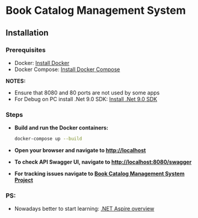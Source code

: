 # Book Catalog Management System

## Installation

### Prerequisites

- Docker: [Install Docker](https://docs.docker.com/get-docker/)
- Docker Compose: [Install Docker Compose](https://docs.docker.com/compose/install/)

**NOTES:**

- Ensure that 8080 and 80 ports are not used by some apps
- For Debug on PC install .Net 9.0 SDK: [Install .Net 9.0 SDK](https://dotnet.microsoft.com/download/dotnet/9.0)

### Steps

- **Build and run the Docker containers:**
    ```bash
    docker-compose up --build
    ```

- **Open your browser and navigate to [http://localhost](http://localhost)**

- **To check API Swagger UI, navigate to [http://localhost:8080/swagger](http://localhost:8080/swagger)**

- **For tracking issues navigate to [Book Catalog Management System Project](https://github.com/users/vgotra/projects/4)**

### PS:

- Nowadays better to start learning: [.NET Aspire overview](https://learn.microsoft.com/en-us/dotnet/aspire/get-started/aspire-overview)
